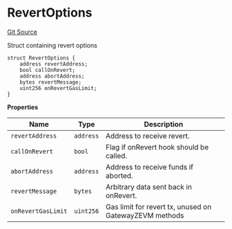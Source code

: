 # RevertOptions
[Git Source](https://github.com/zeta-chain/protocol-contracts/blob/0f5a289f3179440ee2e4f23b1aa3613d2e644a78/contracts/Revert.sol)

Struct containing revert options


```solidity
struct RevertOptions {
    address revertAddress;
    bool callOnRevert;
    address abortAddress;
    bytes revertMessage;
    uint256 onRevertGasLimit;
}
```

**Properties**

|Name|Type|Description|
|----|----|-----------|
|`revertAddress`|`address`|Address to receive revert.|
|`callOnRevert`|`bool`|Flag if onRevert hook should be called.|
|`abortAddress`|`address`|Address to receive funds if aborted.|
|`revertMessage`|`bytes`|Arbitrary data sent back in onRevert.|
|`onRevertGasLimit`|`uint256`|Gas limit for revert tx, unused on GatewayZEVM methods|

